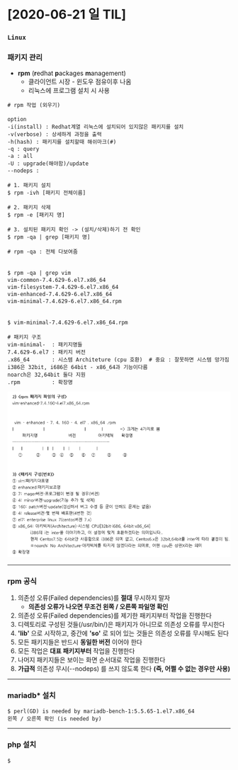 # [2020-06-21 일 TIL]

### `Linux`

### 패키지 관리

- **rpm** (**r**edhat **p**ackages **m**anagement)
  - 클라이언트 시장 - 윈도우 점유이후 나옴 
  - 리눅스에 프로그램 설치 시 사용

```shell
# rpm 작업 (외우기)

option 
-i(install) : Redhat계열 리눅스에 설치되어 있지않은 패키지를 설치 
-v(verbose) : 상세하게 과정을 출력 
-h(hash) : 패키지를 설치할때 해쉬마크(#)
-q : query
-a : all
-U : upgrade(해야함)/update
--nodeps : 

# 1. 패키지 설치
$ rpm -ivh [패키지 전체이름]

# 2. 패키지 삭제
$ rpm -e [패키지 명]

# 3. 설치된 패키지 확인 -> (설치/삭제)하기 전 확인 
$ rpm -qa | grep [패키지 명]

# rpm -qa : 전체 다보여줌 


$ rpm -qa | grep vim
vim-common-7.4.629-6.el7.x86_64
vim-filesystem-7.4.629-6.el7.x86_64
vim-enhanced-7.4.629-6.el7.x86_64
vim-minimal-7.4.629-6.el7.x86_64.rpm


$ vim-minimal-7.4.629-6.el7.x86_64.rpm

# 패키지 구조
vim-minimal-  : 패키지명들
7.4.629-6.el7 : 패키지 버전
.x86_64 	  : 시스템 Architeture (cpu 호환)  # 중요 : 잘못하면 시스템 망가짐 
i386은 32bit, i686은 64bit - x86_64과 기능이다름
noarch은 32,64bit 둘다 지원
.rpm		  : 확장명

```

<img src="./rpm.PNG">

***

### rpm 공식

1. 의존성 오류(Failed dependencies)를 **절대** 무시하지 말자
   - **의존성 오류가 나오면 무조건 왼쪽 / 오른쪽 파일명 확인**
2. 의존성 오류(Failed dependencies)를 제기한 패키지부터 작업을 진행한다
3. 디렉토리로 구성된 것들(/usr/bin/)은 패키지가 아니므로 의존성 오류를 무시한다
4. **'lib'** 으로 시작하고, 중간에 **'so'** 로 되어 있는 것들은 의존성 오류를 무시해도 된다
5. 모든 패키지들은 반드시 **동일한 버전** 이어야 한다
6. 모든 작업은 **대표 패키지부터** 작업을 진행한다
7. 나머지 패키지들은 보이는 화면 순서대로 작업을 진행한다
8. **가급적** 의존성 무시(--nodeps) 를 쓰지 않도록 한다 **(즉, 어쩔 수 없는 경우만 사용)**

***

### mariadb* 설치

```shell
$ perl(GD) is needed by mariadb-bench-1:5.5.65-1.el7.x86_64
왼쪽 / 오른쪽 확인 (is needed by)
```



***

### php 설치

```shell
$ 
```

 

